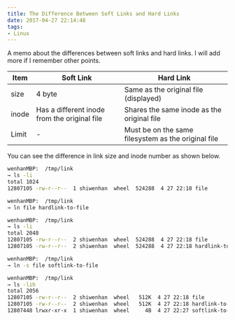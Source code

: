 ```yaml
---
title: The Difference Between Soft Links and Hard Links
date: 2017-04-27 22:14:48
tags:
- Linux
---
```


A memo about the differences between soft links and hard links.
I will add more if I remember other points.

Item  | Soft Link           | Hard Link
------|---------------------| -------------
size  | 4 byte              | Same as the original file (displayed)
inode | Has a different inode from the original file | Shares the same inode as the original file
Limit | -                   | Must be on the same filesystem as the original file

You can see the difference in link size and inode number as shown below.

```bash
wenhanMBP:  /tmp/link
→ ls -li
total 1024
12807105 -rw-r--r--  1 shiwenhan  wheel  524288  4 27 22:18 file

wenhanMBP:  /tmp/link
→ ln file hardlink-to-file

wenhanMBP:  /tmp/link
→ ls -li
total 2048
12807105 -rw-r--r--  2 shiwenhan  wheel  524288  4 27 22:18 file
12807105 -rw-r--r--  2 shiwenhan  wheel  524288  4 27 22:18 hardlink-to-file

wenhanMBP:  /tmp/link
→ ln -s file softlink-to-file

wenhanMBP:  /tmp/link
→ ls -lih
total 2056
12807105 -rw-r--r--  2 shiwenhan  wheel   512K  4 27 22:18 file
12807105 -rw-r--r--  2 shiwenhan  wheel   512K  4 27 22:18 hardlink-to-file
12807448 lrwxr-xr-x  1 shiwenhan  wheel     4B  4 27 22:27 softlink-to-file -> file
```
